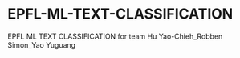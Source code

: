 # EPFL-ML-TEXT-CLASSIFICATION
EPFL ML TEXT CLASSIFICATION for team Hu Yao-Chieh_Robben Simon_Yao Yuguang
